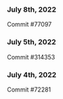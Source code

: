 ### July 8th, 2022

Commit #77097

### July 5th, 2022

Commit #314353


### July 4th, 2022

Commit #72281
